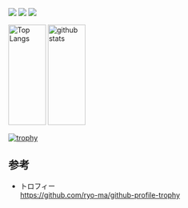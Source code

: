 
![](http://github-profile-summary-cards.vercel.app/api/cards/profile-details?username=chissa0719&theme=vue)
![](http://github-profile-summary-cards.vercel.app/api/cards/stats?username=chissa0719&theme=vue)
![](http://github-profile-summary-cards.vercel.app/api/cards/productive-time?username=chissa0719&theme=vue&utcOffset=8)

<p align="left"> 
  <img alt="Top Langs" height="200px" width="75px" src="https://github-readme-stats.vercel.app/api/top-langs/?username=chissa0719&layout=compact&count_private=true&show_icons=true" />
  <img alt="github stats" height="200px" width="75px" src="https://github-readme-stats.vercel.app/api?username=chissa0719&count_private=true&show_icons=true&show_icons=true" />
</p>

[![trophy](https://github-profile-trophy.vercel.app/?username=chissa0719&row=1&column=6)](https://github.com/ryo-ma/github-profile-trophy)


## 参考

- トロフィー<br>
https://github.com/ryo-ma/github-profile-trophy<br>



